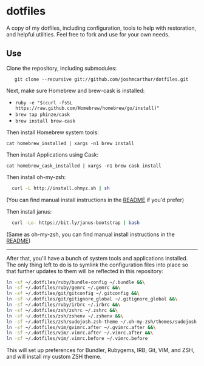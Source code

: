 dotfiles
========

A copy of my dotfiles, including configuration, tools to help with restoration, and helpful utilities. Feel free to fork and use for your own needs.

## Use

Clone the repository, including submodules:

``` git
   git clone --recursive git://github.com/joshmcarthur/dotfiles.git 
```


Next, make sure Homebrew and brew-cask is installed:

* `ruby -e "$(curl -fsSL https://raw.github.com/Homebrew/homebrew/go/install)"`
* `brew tap phinze/cask`
* `brew install brew-cask`

Then install Homebrew system tools:

```
cat homebrew_installed | xargs -n1 brew install
```

Then install Applications using Cask:

```
cat homebrew_cask_installed | xargs -n1 brew cask install
```

Then install oh-my-zsh:

``` bash
  curl -L http://install.ohmyz.sh | sh
```

(You can find manual install instructions in the [README](https://github.com/robbyrussell/oh-my-zsh) if you'd prefer)

Then install janus:

``` bash
  curl -Lo- https://bit.ly/janus-bootstrap | bash
```

(Same as oh-my-zsh, you can find manual install instructions in the [README](https://github.com/carlhuda/janus))

---


After that, you'll have a bunch of system tools and applications installed. The only thing left to do is to symlink the configuration files into place so that further updates to them will be reflected in this repository:

``` bash
ln -sf ~/.dotfiles/ruby/bundle-config ~/.bundle &&\
ln -sf ~/.dotfiles/ruby/gemrc ~/.gemrc &&\
ln -sf ~/.dotfiles/git/gitconfig ~/.gitconfig &&\
ln -sf ~/.dotfiles/git/gitignore_global ~/.gitignore_global &&\
ln -sf ~/.dotfiles/ruby/irbrc ~/.irbrc &&\
ln -sf ~/.dotfiles/zsh/zshrc ~/.zshrc &&\
ln -sf ~/.dotfiles/zsh/zshenv ~/.zshenv &&\
ln -sf ~/.dotfiles/zsh/sudojosh.zsh-theme ~/.oh-my-zsh/themes/sudojosh.zsh-theme &&\
ln -sf ~/.dotfiles/vim/gvimrc.after ~/.gvimrc.after &&\
ln -sf ~/.dotfiles/vim/.vimrc.after ~/.vimrc.after &&\
ln -sf ~/.dotfiles/vim/.vimrc.before ~/.vimrc.before
```

This will set up preferences for Bundler, Rubygems, IRB, Git, VIM, and ZSH, and will install my custom ZSH theme.